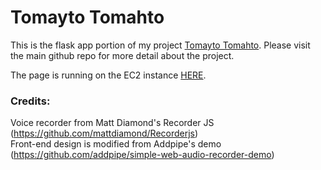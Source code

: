 # Tomayto Tomahto

This is the flask app portion of my project [Tomayto Tomahto](https://github.com/tchleung/tomayto_tomahto). Please visit the main github repo for more detail about the project.

The page is running on the EC2 instance [HERE](https://13.52.56.68/).

### Credits:
Voice recorder from Matt Diamond's Recorder JS (https://github.com/mattdiamond/Recorderjs)
<br/>
Front-end design is modified from Addpipe's demo (https://github.com/addpipe/simple-web-audio-recorder-demo)
